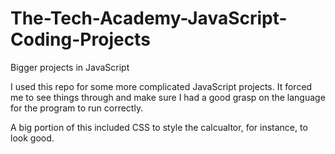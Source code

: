 # The-Tech-Academy-JavaScript-Coding-Projects

Bigger projects in JavaScript

I used this repo for some more complicated JavaScript projects. It forced me to see things through and make sure I had a good grasp on the language for the program to run correctly. 

A big portion of this included CSS to style the calcualtor, for instance, to look good.
